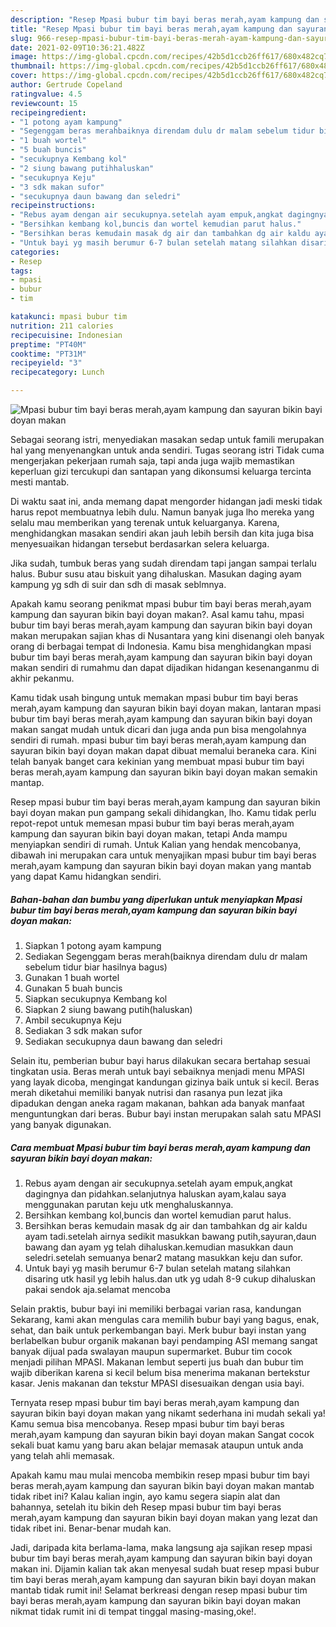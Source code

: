```yaml
---
description: "Resep Mpasi bubur tim bayi beras merah,ayam kampung dan sayuran bikin bayi doyan makan yang enak dan Mudah Dibuat"
title: "Resep Mpasi bubur tim bayi beras merah,ayam kampung dan sayuran bikin bayi doyan makan yang enak dan Mudah Dibuat"
slug: 966-resep-mpasi-bubur-tim-bayi-beras-merah-ayam-kampung-dan-sayuran-bikin-bayi-doyan-makan-yang-enak-dan-mudah-dibuat
date: 2021-02-09T10:36:21.482Z
image: https://img-global.cpcdn.com/recipes/42b5d1ccb26ff617/680x482cq70/mpasi-bubur-tim-bayi-beras-merahayam-kampung-dan-sayuran-bikin-bayi-doyan-makan-foto-resep-utama.jpg
thumbnail: https://img-global.cpcdn.com/recipes/42b5d1ccb26ff617/680x482cq70/mpasi-bubur-tim-bayi-beras-merahayam-kampung-dan-sayuran-bikin-bayi-doyan-makan-foto-resep-utama.jpg
cover: https://img-global.cpcdn.com/recipes/42b5d1ccb26ff617/680x482cq70/mpasi-bubur-tim-bayi-beras-merahayam-kampung-dan-sayuran-bikin-bayi-doyan-makan-foto-resep-utama.jpg
author: Gertrude Copeland
ratingvalue: 4.5
reviewcount: 15
recipeingredient:
- "1 potong ayam kampung"
- "Segenggam beras merahbaiknya direndam dulu dr malam sebelum tidur biar hasilnya bagus"
- "1 buah wortel"
- "5 buah buncis"
- "secukupnya Kembang kol"
- "2 siung bawang putihhaluskan"
- "secukupnya Keju"
- "3 sdk makan sufor"
- "secukupnya daun bawang dan seledri"
recipeinstructions:
- "Rebus ayam dengan air secukupnya.setelah ayam empuk,angkat dagingnya dan pidahkan.selanjutnya haluskan ayam,kalau saya menggunakan parutan keju utk menghaluskannya."
- "Bersihkan kembang kol,buncis dan wortel kemudian parut halus."
- "Bersihkan beras kemudain masak dg air dan tambahkan dg air kaldu ayam tadi.setelah airnya sedikit masukkan bawang putih,sayuran,daun bawang dan ayam yg telah dihaluskan.kemudian masukkan daun seledri.setelah semuanya benar2 matang masukkan keju dan sufor."
- "Untuk bayi yg masih berumur 6-7 bulan setelah matang silahkan disaring utk hasil yg lebih halus.dan utk yg udah 8-9 cukup dihaluskan pakai sendok aja.selamat mencoba"
categories:
- Resep
tags:
- mpasi
- bubur
- tim

katakunci: mpasi bubur tim 
nutrition: 211 calories
recipecuisine: Indonesian
preptime: "PT40M"
cooktime: "PT31M"
recipeyield: "3"
recipecategory: Lunch

---
```



![Mpasi bubur tim bayi beras merah,ayam kampung dan sayuran bikin bayi doyan makan](https://img-global.cpcdn.com/recipes/42b5d1ccb26ff617/680x482cq70/mpasi-bubur-tim-bayi-beras-merahayam-kampung-dan-sayuran-bikin-bayi-doyan-makan-foto-resep-utama.jpg)

Sebagai seorang istri, menyediakan masakan sedap untuk famili merupakan hal yang menyenangkan untuk anda sendiri. Tugas seorang istri Tidak cuma mengerjakan pekerjaan rumah saja, tapi anda juga wajib memastikan keperluan gizi tercukupi dan santapan yang dikonsumsi keluarga tercinta mesti mantab.

Di waktu  saat ini, anda memang dapat mengorder hidangan jadi meski tidak harus repot membuatnya lebih dulu. Namun banyak juga lho mereka yang selalu mau memberikan yang terenak untuk keluarganya. Karena, menghidangkan masakan sendiri akan jauh lebih bersih dan kita juga bisa menyesuaikan hidangan tersebut berdasarkan selera keluarga. 

Jika sudah, tumbuk beras yang sudah direndam tapi jangan sampai terlalu halus. Bubur susu atau biskuit yang dihaluskan. Masukan daging ayam kampung yg sdh di suir dan sdh di masak seblmnya.

Apakah kamu seorang penikmat mpasi bubur tim bayi beras merah,ayam kampung dan sayuran bikin bayi doyan makan?. Asal kamu tahu, mpasi bubur tim bayi beras merah,ayam kampung dan sayuran bikin bayi doyan makan merupakan sajian khas di Nusantara yang kini disenangi oleh banyak orang di berbagai tempat di Indonesia. Kamu bisa menghidangkan mpasi bubur tim bayi beras merah,ayam kampung dan sayuran bikin bayi doyan makan sendiri di rumahmu dan dapat dijadikan hidangan kesenanganmu di akhir pekanmu.

Kamu tidak usah bingung untuk memakan mpasi bubur tim bayi beras merah,ayam kampung dan sayuran bikin bayi doyan makan, lantaran mpasi bubur tim bayi beras merah,ayam kampung dan sayuran bikin bayi doyan makan sangat mudah untuk dicari dan juga anda pun bisa mengolahnya sendiri di rumah. mpasi bubur tim bayi beras merah,ayam kampung dan sayuran bikin bayi doyan makan dapat dibuat memalui beraneka cara. Kini telah banyak banget cara kekinian yang membuat mpasi bubur tim bayi beras merah,ayam kampung dan sayuran bikin bayi doyan makan semakin mantap.

Resep mpasi bubur tim bayi beras merah,ayam kampung dan sayuran bikin bayi doyan makan pun gampang sekali dihidangkan, lho. Kamu tidak perlu repot-repot untuk memesan mpasi bubur tim bayi beras merah,ayam kampung dan sayuran bikin bayi doyan makan, tetapi Anda mampu menyiapkan sendiri di rumah. Untuk Kalian yang hendak mencobanya, dibawah ini merupakan cara untuk menyajikan mpasi bubur tim bayi beras merah,ayam kampung dan sayuran bikin bayi doyan makan yang mantab yang dapat Kamu hidangkan sendiri.

<!--inarticleads1-->

##### Bahan-bahan dan bumbu yang diperlukan untuk menyiapkan Mpasi bubur tim bayi beras merah,ayam kampung dan sayuran bikin bayi doyan makan:

1. Siapkan 1 potong ayam kampung
1. Sediakan Segenggam beras merah(baiknya direndam dulu dr malam sebelum tidur biar hasilnya bagus)
1. Gunakan 1 buah wortel
1. Gunakan 5 buah buncis
1. Siapkan secukupnya Kembang kol
1. Siapkan 2 siung bawang putih(haluskan)
1. Ambil secukupnya Keju
1. Sediakan 3 sdk makan sufor
1. Sediakan secukupnya daun bawang dan seledri


Selain itu, pemberian bubur bayi harus dilakukan secara bertahap sesuai tingkatan usia. Beras merah untuk bayi sebaiknya menjadi menu MPASI yang layak dicoba, mengingat kandungan gizinya baik untuk si kecil. Beras merah diketahui memiliki banyak nutrisi dan rasanya pun lezat jika dipadukan dengan aneka ragam makanan, bahkan ada banyak manfaat menguntungkan dari beras. Bubur bayi instan merupakan salah satu MPASI yang banyak digunakan. 

<!--inarticleads2-->

##### Cara membuat Mpasi bubur tim bayi beras merah,ayam kampung dan sayuran bikin bayi doyan makan:

1. Rebus ayam dengan air secukupnya.setelah ayam empuk,angkat dagingnya dan pidahkan.selanjutnya haluskan ayam,kalau saya menggunakan parutan keju utk menghaluskannya.
1. Bersihkan kembang kol,buncis dan wortel kemudian parut halus.
1. Bersihkan beras kemudain masak dg air dan tambahkan dg air kaldu ayam tadi.setelah airnya sedikit masukkan bawang putih,sayuran,daun bawang dan ayam yg telah dihaluskan.kemudian masukkan daun seledri.setelah semuanya benar2 matang masukkan keju dan sufor.
1. Untuk bayi yg masih berumur 6-7 bulan setelah matang silahkan disaring utk hasil yg lebih halus.dan utk yg udah 8-9 cukup dihaluskan pakai sendok aja.selamat mencoba


Selain praktis, bubur bayi ini memiliki berbagai varian rasa, kandungan Sekarang, kami akan mengulas cara memilih bubur bayi yang bagus, enak, sehat, dan baik untuk perkembangan bayi. Merk bubur bayi instan yang berlabelkan bubur organik makanan bayi pendamping ASI memang sangat banyak dijual pada swalayan maupun supermarket. Bubur tim cocok menjadi pilihan MPASI. Makanan lembut seperti jus buah dan bubur tim wajib diberikan karena si kecil belum bisa menerima makanan bertekstur kasar. Jenis makanan dan tekstur MPASI disesuaikan dengan usia bayi. 

Ternyata resep mpasi bubur tim bayi beras merah,ayam kampung dan sayuran bikin bayi doyan makan yang nikamt sederhana ini mudah sekali ya! Kamu semua bisa mencobanya. Resep mpasi bubur tim bayi beras merah,ayam kampung dan sayuran bikin bayi doyan makan Sangat cocok sekali buat kamu yang baru akan belajar memasak ataupun untuk anda yang telah ahli memasak.

Apakah kamu mau mulai mencoba membikin resep mpasi bubur tim bayi beras merah,ayam kampung dan sayuran bikin bayi doyan makan mantab tidak ribet ini? Kalau kalian ingin, ayo kamu segera siapin alat dan bahannya, setelah itu bikin deh Resep mpasi bubur tim bayi beras merah,ayam kampung dan sayuran bikin bayi doyan makan yang lezat dan tidak ribet ini. Benar-benar mudah kan. 

Jadi, daripada kita berlama-lama, maka langsung aja sajikan resep mpasi bubur tim bayi beras merah,ayam kampung dan sayuran bikin bayi doyan makan ini. Dijamin kalian tak akan menyesal sudah buat resep mpasi bubur tim bayi beras merah,ayam kampung dan sayuran bikin bayi doyan makan mantab tidak rumit ini! Selamat berkreasi dengan resep mpasi bubur tim bayi beras merah,ayam kampung dan sayuran bikin bayi doyan makan nikmat tidak rumit ini di tempat tinggal masing-masing,oke!.

